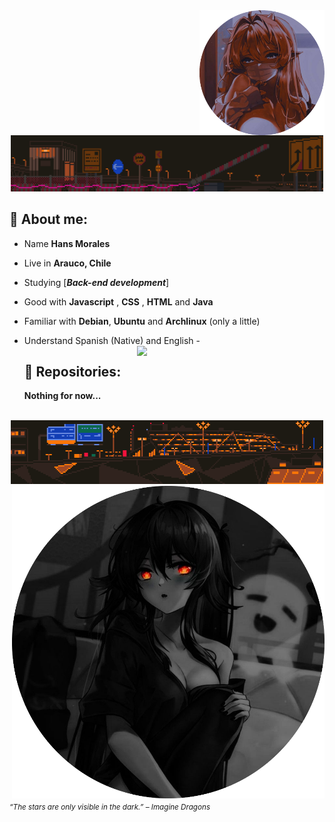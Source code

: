 <div>
<img src="./img/waifu_profile.png" width="200" align="right"/>
<br/>

<div align="center">
<img src="./img/aboutme03.webp" width="500" />
</div>

## 🌱 About me:

- Name **Hans Morales**

- Live in **Arauco, Chile**

- Studying [***Back-end development***]

- Good with **Javascript** , **CSS** , **HTML** and **Java**

- Familiar with **Debian**, **Ubuntu** and **Archlinux** (only a little)

- Understand Spanish (Native) and English -<img src="./.gif" width="300" align="right" />
  <br/>

  ## 💫 Repositories:

  **Nothing for now...**

<br/>
<div align="center">
<img src="./img/aboutme01.webp" width="500">
</div>
<img src="./img/profile.png" width="500" align="right">

<br/>
  
<sub> *“The stars are only visible in the dark.” – Imagine Dragons* </sub>

</div>
